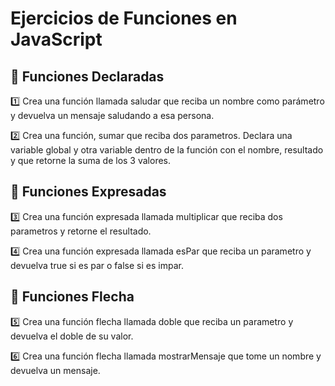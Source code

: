 # Ejercicios de Funciones en JavaScript

## 📌 Funciones Declaradas

1️⃣ Crea una función llamada saludar que reciba un nombre como parámetro y devuelva un mensaje saludando a esa persona.


2️⃣ Crea una función, sumar que reciba dos parametros. Declara una variable global y otra variable dentro de la función con el nombre, resultado y que retorne la suma de los 3 valores.


## 📌 Funciones Expresadas

3️⃣ Crea una función expresada llamada multiplicar que reciba dos parametros y retorne el resultado.


4️⃣ Crea una función expresada llamada esPar que reciba un parametro y devuelva true si es par o false si es impar.


## 📌 Funciones Flecha

5️⃣ Crea una función flecha llamada doble que reciba un parametro y devuelva el doble de su valor.


6️⃣ Crea una función flecha llamada mostrarMensaje que tome un nombre y devuelva un mensaje.